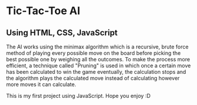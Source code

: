 # Tic-Tac-Toe AI

## Using HTML, CSS, JavaScript

The AI works using the minimax algorithm which is a recursive,
brute force method of playing every possible move on the board
before picking the best possible one by weighing all the outcomes. To make the process more efficient, a technique called "Pruning" is used in which once a certain move has been calculated to win the game eventually, the calculation stops and the algorithm plays the calculated move instead of calculating however more moves it can calculate.

This is my first project using JavaScript.
Hope you enjoy :D
